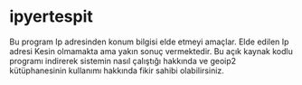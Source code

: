 # ipyertespit
Bu program Ip adresinden konum bilgisi elde etmeyi amaçlar. Elde edilen Ip adresi Kesin olmamakta ama yakın sonuç vermektedir. Bu açık kaynak kodlu programı indirerek sistemin nasıl çalıştığı hakkında ve geoip2 kütüphanesinin kullanımı hakkında fikir sahibi olabilirsiniz.
